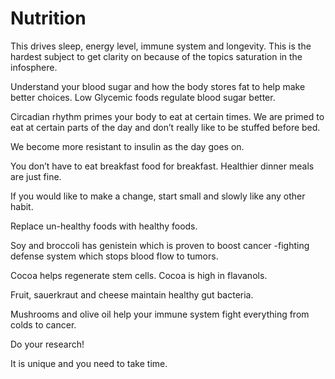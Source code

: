 # Nutrition

This drives sleep, energy level, immune system and longevity. This is the hardest subject to get clarity on because of the topics saturation in the infosphere.

Understand your blood sugar and how the body stores fat to help make better choices. Low Glycemic foods regulate blood sugar better.

Circadian rhythm primes your body to eat at certain times. We are primed to eat at certain parts of the day and don’t really like to be stuffed before bed.

We become more resistant to insulin as the day goes on.

You don’t have to eat breakfast food for breakfast. Healthier dinner meals are just fine.

If you would like to make a change, start small and slowly like any other habit.

Replace un-healthy foods with healthy foods.

Soy and broccoli has genistein which is proven to boost cancer -fighting defense system which stops blood flow to tumors.

Cocoa helps regenerate stem cells. Cocoa is high in flavanols.

Fruit, sauerkraut and cheese maintain healthy gut bacteria.

Mushrooms and olive oil help your immune system fight everything from colds to cancer.

Do your research!

It is unique and you need to take time.
